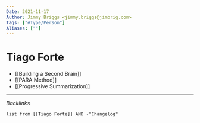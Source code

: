```yaml
---
Date: 2021-11-17
Author: Jimmy Briggs <jimmy.briggs@jimbrig.com>
Tags: ["#Type/Person"]
Aliases: [""]
---
```


# Tiago Forte


- [[Building a Second Brain]]
- [[PARA Method]]
- [[Progressive Summarization]]


***

*Backlinks*

```dataview
list from [[Tiago Forte]] AND -"Changelog"
```

